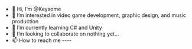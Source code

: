 - 👋 Hi, I’m @Keysome
- 👀 I’m interested in video game development, graphic design, and music production
- 🌱 I’m currently learning C# and Unity
- 💞️ I’m looking to collaborate on nothing yet...
- 📫 How to reach me ----

<!---
Keamari/Keamari is a ✨ special ✨ repository because its `README.md` (this file) appears on your GitHub profile.
You can click the Preview link to take a look at your changes.
--->
